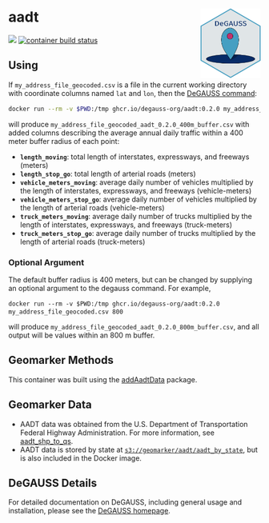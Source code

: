 # aadt <a href='https://degauss.org'><img src='https://github.com/degauss-org/degauss_hex_logo/raw/main/PNG/degauss_hex.png' align='right' height='138.5' /></a>

[![](https://img.shields.io/github/v/release/degauss-org/aadt?color=469FC2&label=version&sort=semver)](https://github.com/degauss-org/aadt/releases)
[![container build status](https://github.com/degauss-org/aadt/workflows/build-deploy-release/badge.svg)](https://github.com/degauss-org/aadt/actions/workflows/build-deploy-release.yaml)

## Using

If `my_address_file_geocoded.csv` is a file in the current working directory with coordinate columns named `lat` and `lon`, then the [DeGAUSS command](https://degauss.org/using_degauss.html#DeGAUSS_Commands):

```sh
docker run --rm -v $PWD:/tmp ghcr.io/degauss-org/aadt:0.2.0 my_address_file_geocoded.csv
```

will produce `my_address_file_geocoded_aadt_0.2.0_400m_buffer.csv` with added columns describing the average annual daily traffic within a 400 meter buffer radius of each point:

- **`length_moving`**: total length of interstates, expressways, and freeways (meters)
- **`length_stop_go`**: total length of arterial roads (meters)
- **`vehicle_meters_moving`**: average daily number of vehicles multiplied by the length of interstates, expressways, and freeways (vehicle-meters)
- **`vehicle_meters_stop_go`**: average daily number of vehicles multiplied by the length of arterial roads (vehicle-meters)
- **`truck_meters_moving`**: average daily number of trucks multiplied by the length of interstates, expressways, and freeways (truck-meters)
- **`truck_meters_stop_go`**: average daily number of trucks multiplied by the length of arterial roads (truck-meters)

### Optional Argument

The default buffer radius is 400 meters, but can be changed by supplying an optional argument to the degauss command. For example,

```
docker run --rm -v $PWD:/tmp ghcr.io/degauss-org/aadt:0.2.0 my_address_file_geocoded.csv 800
```

will produce `my_address_file_geocoded_aadt_0.2.0_800m_buffer.csv`, and all output will be values within an 800 m buffer.

## Geomarker Methods

This container was built using the [addAadtData](https://github.com/geomarker-io/addAadtData) package.

## Geomarker Data

- AADT data was obtained from the U.S. Department of Transportation Federal Highway Administration. For more information, see [aadt_shp_to_qs](https://github.com/geomarker-io/aadt_shp_to_qs).
- AADT data is stored by state at [`s3://geomarker/aadt/aadt_by_state`](https://geomarker.s3.us-east-2.amazonaws.com/geomarker/aadt/aadt_by_state), but is also included in the Docker image.

## DeGAUSS Details

For detailed documentation on DeGAUSS, including general usage and installation, please see the [DeGAUSS homepage](https://degauss.org).
